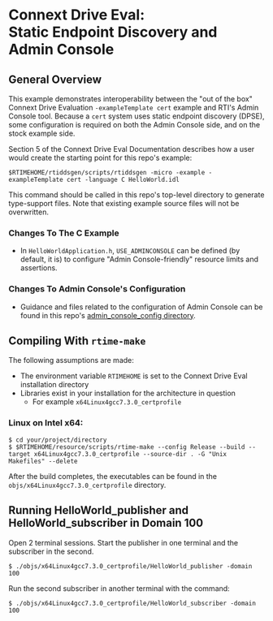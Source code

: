 # Connext Drive Eval:  </br>Static Endpoint Discovery and Admin Console

## General Overview

This example demonstrates interoperability between the "out of the box" Connext Drive Evaluation `-exampleTemplate cert` example and RTI's Admin Console tool. Because a `cert` system uses static endpoint discovery (DPSE), some configuration is required on both the Admin Console side, and on the stock example side.

Section 5 of the Connext Drive Eval Documentation describes how a user would create the starting point for this repo's example:
```
$RTIMEHOME/rtiddsgen/scripts/rtiddsgen -micro -example -exampleTemplate cert -language C HelloWorld.idl
```
This command should be called in this repo's top-level directory to generate type-support files. Note that existing example source files will not be overwritten.

### Changes To The C Example
- In `HelloWorldApplication.h`, `USE_ADMINCONSOLE` can be defined (by default, it is) to configure "Admin Console-friendly" resource limits and assertions.
### Changes To Admin Console's Configuration
- Guidance and files related to the configuration of Admin Console can be found in this repo's [admin_console_config directory](./admin_console_config/).

## Compiling With `rtime-make`

The following assumptions are made:

* The environment variable `RTIMEHOME` is set to the Connext Drive Eval installation directory 
* Libraries exist in your installation for the architecture in question
    * For example `x64Linux4gcc7.3.0_certprofile` 

### Linux on Intel x64: 

    $ cd your/project/directory 
    $ $RTIMEHOME/resource/scripts/rtime-make --config Release --build --target x64Linux4gcc7.3.0_certprofile --source-dir . -G "Unix Makefiles" --delete

After the build completes, the executables can be found in the `objs/x64Linux4gcc7.3.0_certprofile` directory.

## Running HelloWorld_publisher and HelloWorld_subscriber in Domain 100

Open 2 terminal sessions. Start the publisher in one terminal and the subscriber in the second. 

    $ ./objs/x64Linux4gcc7.3.0_certprofile/HelloWorld_publisher -domain 100
    
Run the second subscriber in another terminal with the command:

    $ ./objs/x64Linux4gcc7.3.0_certprofile/HelloWorld_subscriber -domain 100 


